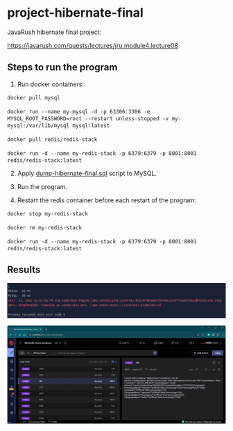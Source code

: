 # project-hibernate-final

JavaRush hibernate final project:

https://javarush.com/quests/lectures/jru.module4.lecture08

## Steps to run the program

1. Run docker containers:
```
docker pull mysql

docker run --name my-mysql -d -p 63306:3306 -e MYSQL_ROOT_PASSWORD=root --restart unless-stopped -v my-mysql:/var/lib/mysql mysql:latest

docker pull redis/redis-stack

docker run -d --name my-redis-stack -p 6379:6379 -p 8001:8001 redis/redis-stack:latest

```


2. Apply [dump-hibernate-final.sql](./dump-hibernate-final.sql) script to MySQL.


3. Run the program.


4. Restart the redis container before each restart of the program:
```
docker stop my-redis-stack

docker rm my-redis-stack

docker run -d --name my-redis-stack -p 6379:6379 -p 8001:8001 redis/redis-stack:latest

```


## Results

![screenshot](./src/main/resources/result.jpg?raw=true)

![screenshot](./src/main/resources/redis.jpg?raw=true)
